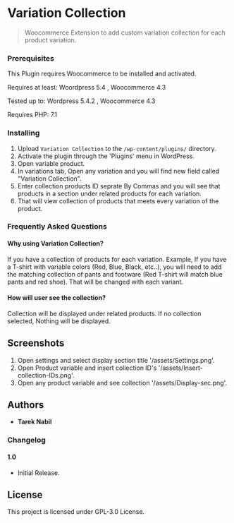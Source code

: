# Variation Collection 

> Woocommerce Extension to add custom variation collection for each product variation.


### Prerequisites

This Plugin requires Woocommerce to be installed and activated.

Requires at least: Woordpress 5.4 , Woocommerce 4.3

Tested up to: Wordpress 5.4.2 , Woocommerce 4.3

Requires PHP: 7.1

### Installing

 
1. Upload `Variation Collection` to the `/wp-content/plugins/` directory.
2. Activate the plugin through the 'Plugins' menu in WordPress.
3. Open variable product.
4. In variations tab, Open any variation and you will find new field called "Variation Collection".
5. Enter collection products ID seprate By Commas and you will see that products in a section under related products for each variation.
6. That will view collection of products that meets every variation of the product.

### Frequently Asked Questions 
 
#### Why using Variation Collection? 
 
If you have a collection of products for each variation. Example, If you have a T-shirt with variable colors (Red, Blue, Black, etc..), you will need to add the matching collection of pants and footware (Red T-shirt will match blue pants and red shoe). That will be changed with each variant.
 
#### How will user see the collection? 
 
Collection will be displayed under related products. If no collection selected, Nothing will be displayed.


## Screenshots 
 
1. Open settings and select display section title '/assets/Settings.png'.
2. Open Product variable and insert collection ID's '/assets/Insert-collection-IDs.png'.
3. Open any product variable and see collection '/assets/Display-sec.png'.

## Authors

* **Tarek Nabil** 

 
### Changelog 
 
#### 1.0 
- Initial Release.


## License

This project is licensed under GPL-3.0 License.
